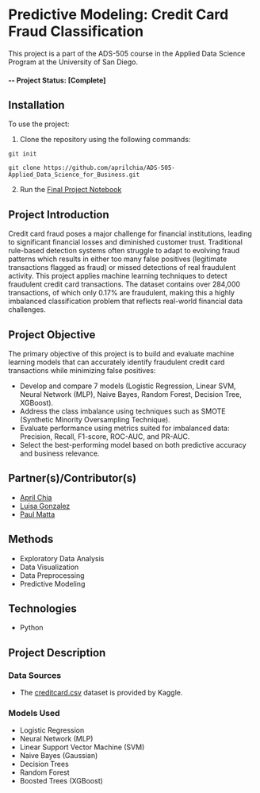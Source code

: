 # Predictive Modeling: Credit Card Fraud Classification
This project is a part of the ADS-505 course in the Applied Data Science Program at the University of San Diego.

#### -- Project Status: [Complete]

## Installation
To use the project:
1. Clone the repository using the following commands:
```
git init
```
```
git clone https://github.com/aprilchia/ADS-505-Applied_Data_Science_for_Business.git
```
2. Run the [Final Project Notebook](https://github.com/aprilchia/ADS-505-Applied_Data_Science_for_Business/blob/main/Final_Notebook.ipynb)

## Project Introduction
Credit card fraud poses a major challenge for financial institutions, leading to significant financial losses and diminished customer trust. Traditional rule-based detection systems often struggle to adapt to evolving fraud patterns which results in either too many false positives (legitimate transactions flagged as fraud) or missed detections of real fraudulent activity. This project applies machine learning techniques to detect fraudulent credit card transactions. The dataset contains over 284,000 transactions, of which only 0.17% are fraudulent, making this a highly imbalanced classification problem that reflects real-world financial data challenges.

## Project Objective
The primary objective of this project is to build and evaluate machine learning models that can accurately identify fraudulent credit card transactions while minimizing false positives:
* Develop and compare 7 models (Logistic Regression, Linear SVM, Neural Network (MLP), Naive Bayes, Random Forest, Decision Tree, XGBoost).
* Address the class imbalance using techniques such as SMOTE (Synthetic Minority Oversampling Technique).
* Evaluate performance using metrics suited for imbalanced data: Precision, Recall, F1-score, ROC-AUC, and PR-AUC.
* Select the best-performing model based on both predictive accuracy and business relevance.

## Partner(s)/Contributor(s)
* [April Chia](https://github.com/aprilchia)
* [Luisa Gonzalez](https://github.com/luisavgonzalez27)
* [Paul Matta](https://github.com/paulmatta)

## Methods
* Exploratory Data Analysis
* Data Visualization
* Data Preprocessing
* Predictive Modeling

## Technologies
* Python

## Project Description
### Data Sources
* The [creditcard.csv](https://www.kaggle.com/datasets/mlg-ulb/creditcardfraud?select=creditcard.csv) dataset is provided by Kaggle.
### Models Used
* Logistic Regression
* Neural Network (MLP)
* Linear Support Vector Machine (SVM)
* Naive Bayes (Gaussian)
* Decision Trees
* Random Forest
* Boosted Trees (XGBoost)

